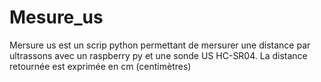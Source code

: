 # Mesure_us

Mersure us est un scrip python permettant de mersurer une distance par ultrassons
avec un raspberry py et une sonde US HC-SR04.
La distance retournée est exprimée en cm (centimètres)
